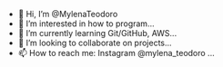 - 👋 Hi, I’m @MylenaTeodoro
- 👀 I’m interested in how to program...
- 🌱 I’m currently learning Git/GitHub, AWS...
- 💞️ I’m looking to collaborate on projects...
- 📫 How to reach me: Instagram @mylena_teodoro ...

<!---
MylenaTeodoro/MylenaTeodoro is a ✨ special ✨ repository because its `README.md` (this file) appears on your GitHub profile.
You can click the Preview link to take a look at your changes.
--->
